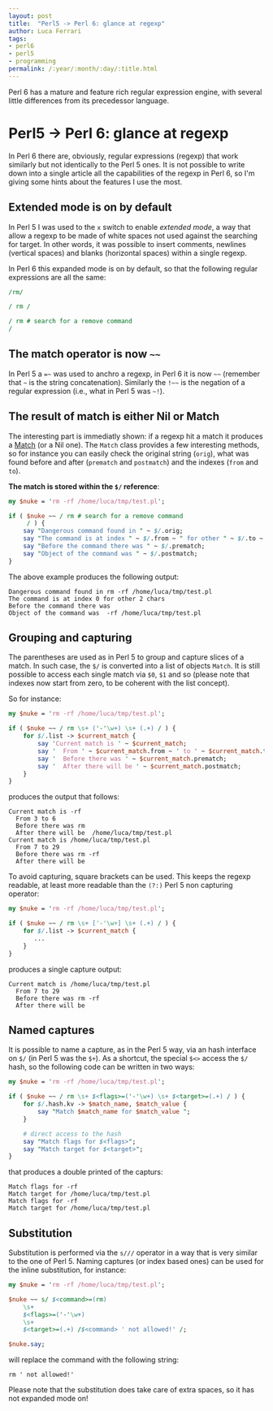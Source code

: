 ```yaml
---
layout: post
title:  "Perl5 -> Perl 6: glance at regexp"
author: Luca Ferrari
tags:
- perl6
- perl5
- programming
permalink: /:year/:month/:day/:title.html
---
```

Perl 6 has a mature and feature rich regular expression engine, with several little differences from its precedessor language.

# Perl5 -> Perl 6: glance at regexp

In Perl 6 there are, obviously, regular expressions (regexp) that work similarly but not identically to the Perl 5 ones.
It is not possible to write down into a single article all the capabilities of the regexp in Perl 6, so I'm giving some hints about the features I use the most.

## Extended mode is on by default

In Perl 5 I was used to the `x` switch to enable *extended mode*, a way that allow a regexp to be made of white spaces not used against the searching for target. In other words, it was possible to insert comments, newlines (vertical spaces) and blanks (horizontal spaces) within a single regexp.

In Perl 6 this expanded mode is on by default, so that the following regular expressions are all the same:

```perl
/rm/

/ rm /

/ rm # search for a remove command
/
```

## The match operator is now `~~`

In Perl 5 a `=~` was used to anchro a regexp, in Perl 6 it is now `~~` (remember that `~` is the string concatenation). Similarly the `!~~` is the negation of a regular expression (i.e., what in Perl 5 was `~!`).


## The result of match is either Nil or Match

The interesting part is immediatly shown: if a regexp hit a match it produces a [Match](https://docs.perl6.org/type/Match) (or a Nil one).
The `Match` class provides a few interesting methods, so for instance you can easily check the original string (`orig`), what was found before and after (`prematch` and `postmatch`) and the indexes (`from` and `to`).

**The match is stored within the `$/` reference**:

```perl
my $nuke = 'rm -rf /home/luca/tmp/test.pl';

if ( $nuke ~~ / rm # search for a remove command
     / ) {
    say "Dangerous command found in " ~ $/.orig;
    say "The command is at index " ~ $/.from ~ " for other " ~ $/.to ~ " chars";
    say "Before the command there was " ~ $/.prematch;
    say "Object of the command was " ~ $/.postmatch;
}
```

The above example produces the following output:

```shell
Dangerous command found in rm -rf /home/luca/tmp/test.pl
The command is at index 0 for other 2 chars
Before the command there was
Object of the command was  -rf /home/luca/tmp/test.pl
```

## Grouping and capturing

The parentheses are used as in Perl 5 to group and capture slices of a match.
In such case, the `$/` is converted into a list of objects `Match`. It is still possible to access each single match via `$0`, `$1` and so (please note that indexes now start from zero, to be coherent with the list concept).

So for instance:

```perl
my $nuke = 'rm -rf /home/luca/tmp/test.pl';

if ( $nuke ~~ / rm \s+ ('-'\w+) \s+ (.+) / ) {
    for $/.list -> $current_match {
        say 'Current match is ' ~ $current_match;
        say '  From ' ~ $current_match.from ~ ' to ' ~ $current_match.to;
        say '  Before there was ' ~ $current_match.prematch;
        say '  After there will be ' ~ $current_match.postmatch;
    }
}
```

produces the output that follows:

```shell
Current match is -rf
  From 3 to 6
  Before there was rm
  After there will be  /home/luca/tmp/test.pl
Current match is /home/luca/tmp/test.pl
  From 7 to 29
  Before there was rm -rf
  After there will be
```

To avoid capturing, square brackets can be used. This keeps the regexp readable, at least more readable than the `(?:)` Perl 5 non capturing operator:

```perl
my $nuke = 'rm -rf /home/luca/tmp/test.pl';

if ( $nuke ~~ / rm \s+ ['-'\w+] \s+ (.+) / ) {
    for $/.list -> $current_match {
       ...
    }
}
```

produces a single capture output:

```shell
Current match is /home/luca/tmp/test.pl
  From 7 to 29
  Before there was rm -rf
  After there will be
```


## Named captures

It is possible to name a capture, as in the Perl 5 way, via an hash interface on `$/` (in Perl 5 was the `$+`). As a shortcut, the special `$<>` access the `$/` hash, so the following code can be written in two ways:

```perl
my $nuke = 'rm -rf /home/luca/tmp/test.pl';

if ( $nuke ~~ / rm \s+ $<flags>=('-'\w+) \s+ $<target>=(.+) / ) {
    for $/.hash.kv -> $match_name, $match_value {
        say "Match $match_name for $match_value ";
    }

    # direct access to the hash
    say "Match flags for $<flags>";
    say "Match target for $<target>";
}
```

that produces a double printed of the capturs:

```shell
Match flags for -rf
Match target for /home/luca/tmp/test.pl
Match flags for -rf
Match target for /home/luca/tmp/test.pl
```


## Substitution

Substitution is performed via the `s///` operator in a way that is very similar to the one of Perl 5.
Naming captures (or index based ones) can be used for the inline substitution, for instance:

```perl
my $nuke = 'rm -rf /home/luca/tmp/test.pl';

$nuke ~~ s/ $<command>=(rm)
    \s+
    $<flags>=('-'\w+)
    \s+
    $<target>=(.+) /$<command> ' not allowed!' /;

$nuke.say;
```

will replace the command with the following string:

```shell
rm ' not allowed!'
```

Please note that the substitution does take care of extra spaces, so it has not expanded mode on!

